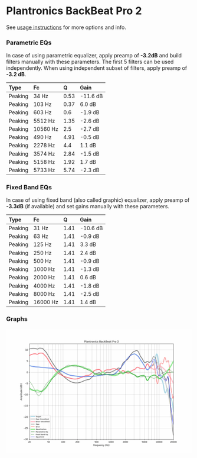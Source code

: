 # Plantronics BackBeat Pro 2
See [usage instructions](https://github.com/jaakkopasanen/AutoEq#usage) for more options and info.

### Parametric EQs
In case of using parametric equalizer, apply preamp of **-3.2dB** and build filters manually
with these parameters. The first 5 filters can be used independently.
When using independent subset of filters, apply preamp of **-3.2 dB**.

| Type    | Fc       |    Q | Gain     |
|:--------|:---------|:-----|:---------|
| Peaking | 34 Hz    | 0.53 | -11.6 dB |
| Peaking | 103 Hz   | 0.37 | 6.0 dB   |
| Peaking | 603 Hz   | 0.6  | -1.9 dB  |
| Peaking | 5512 Hz  | 1.35 | -2.6 dB  |
| Peaking | 10560 Hz | 2.5  | -2.7 dB  |
| Peaking | 490 Hz   | 4.91 | -0.5 dB  |
| Peaking | 2278 Hz  | 4.4  | 1.1 dB   |
| Peaking | 3574 Hz  | 2.84 | -1.5 dB  |
| Peaking | 5158 Hz  | 1.92 | 1.7 dB   |
| Peaking | 5733 Hz  | 5.74 | -2.3 dB  |

### Fixed Band EQs
In case of using fixed band (also called graphic) equalizer, apply preamp of **-3.3dB**
(if available) and set gains manually with these parameters.

| Type    | Fc       |    Q | Gain     |
|:--------|:---------|:-----|:---------|
| Peaking | 31 Hz    | 1.41 | -10.6 dB |
| Peaking | 63 Hz    | 1.41 | -0.9 dB  |
| Peaking | 125 Hz   | 1.41 | 3.3 dB   |
| Peaking | 250 Hz   | 1.41 | 2.4 dB   |
| Peaking | 500 Hz   | 1.41 | -0.9 dB  |
| Peaking | 1000 Hz  | 1.41 | -1.3 dB  |
| Peaking | 2000 Hz  | 1.41 | 0.6 dB   |
| Peaking | 4000 Hz  | 1.41 | -1.8 dB  |
| Peaking | 8000 Hz  | 1.41 | -2.5 dB  |
| Peaking | 16000 Hz | 1.41 | 1.4 dB   |

### Graphs
![](./Plantronics%20BackBeat%20Pro%202.png)